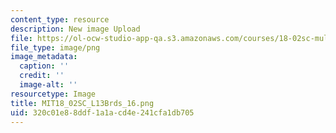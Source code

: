 ```yaml
---
content_type: resource
description: New image Upload
file: https://ol-ocw-studio-app-qa.s3.amazonaws.com/courses/18-02sc-multivariable-calculus-fall-2010/320c01e88ddf1a1acd4e241cfa1db705_MIT18_02SC_L13Brds_16.png
file_type: image/png
image_metadata:
  caption: ''
  credit: ''
  image-alt: ''
resourcetype: Image
title: MIT18_02SC_L13Brds_16.png
uid: 320c01e8-8ddf-1a1a-cd4e-241cfa1db705
---
```

